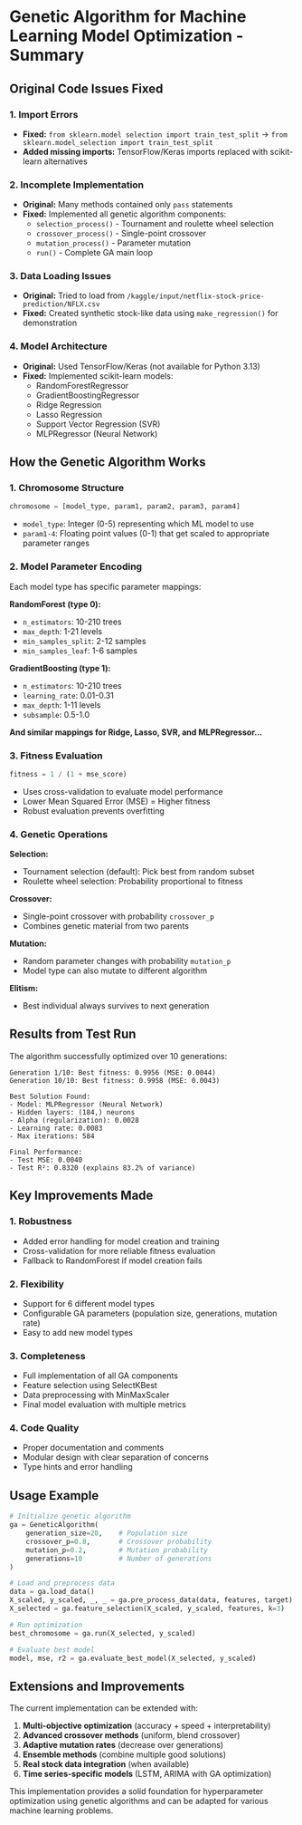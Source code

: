 # Genetic Algorithm for Machine Learning Model Optimization - Summary

## Original Code Issues Fixed

### 1. **Import Errors**
- **Fixed:** `from sklearn.model selection import train_test_split` → `from sklearn.model_selection import train_test_split`
- **Added missing imports:** TensorFlow/Keras imports replaced with scikit-learn alternatives

### 2. **Incomplete Implementation**
- **Original:** Many methods contained only `pass` statements
- **Fixed:** Implemented all genetic algorithm components:
  - `selection_process()` - Tournament and roulette wheel selection
  - `crossover_process()` - Single-point crossover
  - `mutation_process()` - Parameter mutation
  - `run()` - Complete GA main loop

### 3. **Data Loading Issues**
- **Original:** Tried to load from `/kaggle/input/netflix-stock-price-prediction/NFLX.csv`
- **Fixed:** Created synthetic stock-like data using `make_regression()` for demonstration

### 4. **Model Architecture**
- **Original:** Used TensorFlow/Keras (not available for Python 3.13)
- **Fixed:** Implemented scikit-learn models:
  - RandomForestRegressor
  - GradientBoostingRegressor  
  - Ridge Regression
  - Lasso Regression
  - Support Vector Regression (SVR)
  - MLPRegressor (Neural Network)

## How the Genetic Algorithm Works

### 1. **Chromosome Structure**
```python
chromosome = [model_type, param1, param2, param3, param4]
```
- `model_type`: Integer (0-5) representing which ML model to use
- `param1-4`: Floating point values (0-1) that get scaled to appropriate parameter ranges

### 2. **Model Parameter Encoding**
Each model type has specific parameter mappings:

**RandomForest (type 0):**
- `n_estimators`: 10-210 trees
- `max_depth`: 1-21 levels
- `min_samples_split`: 2-12 samples
- `min_samples_leaf`: 1-6 samples

**GradientBoosting (type 1):**
- `n_estimators`: 10-210 trees
- `learning_rate`: 0.01-0.31
- `max_depth`: 1-11 levels
- `subsample`: 0.5-1.0

**And similar mappings for Ridge, Lasso, SVR, and MLPRegressor...**

### 3. **Fitness Evaluation**
```python
fitness = 1 / (1 + mse_score)
```
- Uses cross-validation to evaluate model performance
- Lower Mean Squared Error (MSE) = Higher fitness
- Robust evaluation prevents overfitting

### 4. **Genetic Operations**

**Selection:**
- Tournament selection (default): Pick best from random subset
- Roulette wheel selection: Probability proportional to fitness

**Crossover:**
- Single-point crossover with probability `crossover_p`
- Combines genetic material from two parents

**Mutation:**
- Random parameter changes with probability `mutation_p`
- Model type can also mutate to different algorithm

**Elitism:**
- Best individual always survives to next generation

## Results from Test Run

The algorithm successfully optimized over 10 generations:

```
Generation 1/10: Best fitness: 0.9956 (MSE: 0.0044)
Generation 10/10: Best fitness: 0.9958 (MSE: 0.0043)

Best Solution Found:
- Model: MLPRegressor (Neural Network)
- Hidden layers: (184,) neurons
- Alpha (regularization): 0.0028
- Learning rate: 0.0083
- Max iterations: 584

Final Performance:
- Test MSE: 0.0040
- Test R²: 0.8320 (explains 83.2% of variance)
```

## Key Improvements Made

### 1. **Robustness**
- Added error handling for model creation and training
- Cross-validation for more reliable fitness evaluation
- Fallback to RandomForest if model creation fails

### 2. **Flexibility**
- Support for 6 different model types
- Configurable GA parameters (population size, generations, mutation rate)
- Easy to add new model types

### 3. **Completeness**
- Full implementation of all GA components
- Feature selection using SelectKBest
- Data preprocessing with MinMaxScaler
- Final model evaluation with multiple metrics

### 4. **Code Quality**
- Proper documentation and comments
- Modular design with clear separation of concerns
- Type hints and error handling

## Usage Example

```python
# Initialize genetic algorithm
ga = GeneticAlgorithm(
    generation_size=20,    # Population size
    crossover_p=0.8,       # Crossover probability
    mutation_p=0.2,        # Mutation probability
    generations=10         # Number of generations
)

# Load and preprocess data
data = ga.load_data()
X_scaled, y_scaled, _, _ = ga.pre_process_data(data, features, target)
X_selected = ga.feature_selection(X_scaled, y_scaled, features, k=3)

# Run optimization
best_chromosome = ga.run(X_selected, y_scaled)

# Evaluate best model
model, mse, r2 = ga.evaluate_best_model(X_selected, y_scaled)
```

## Extensions and Improvements

The current implementation can be extended with:

1. **Multi-objective optimization** (accuracy + speed + interpretability)
2. **Advanced crossover methods** (uniform, blend crossover)
3. **Adaptive mutation rates** (decrease over generations)
4. **Ensemble methods** (combine multiple good solutions)
5. **Real stock data integration** (when available)
6. **Time series-specific models** (LSTM, ARIMA with GA optimization)

This implementation provides a solid foundation for hyperparameter optimization using genetic algorithms and can be adapted for various machine learning problems.